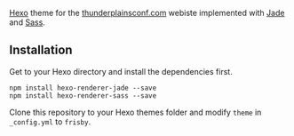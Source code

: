 
[Hexo](http://hexo.io) theme for the [thunderplainsconf.com](http://thunderplainsconf.com/) webiste implemented with [Jade](http://jade-lang.com/) and [Sass](http://http://sass-lang.com/).

## Installation

Get to your Hexo directory and install the dependencies first.

```shell
npm install hexo-renderer-jade --save
npm install hexo-renderer-sass --save
```

Clone this repository to your Hexo themes folder and modify `theme` in `_config.yml` to `frisby`.

